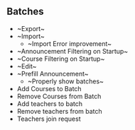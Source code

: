 ## Batches
- ~Export~
- ~Import~
    - ~Import Error improvement~
- ~Announcement Filtering on Startup~
- ~Course Filtering on Startup~
- ~Edit~
- ~Prefill Announcement~
    - ~Properly show batches~
- Add Courses to Batch
- Remove Courses from Batch
- Add teachers to batch
- Remove teachers from batch
- Teachers join request
